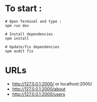 # To start :
```
# Open Terminal and type :
npm run dev

# Install dependencies
npm install

# Update/fix dependencies
npm audit fix
```

# URLs
- http://127.0.0.1:2000/ or localhost:2000/
- http://127.0.0.1:2000/about
- http://127.0.0.1:2000/users
